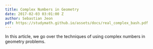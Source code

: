 ```yaml
---
title: Complex Numbers in Geometry
date: 2017-02-03 03:01:00 Z
author: Sebastian Jeon
pdf: https://studymath.github.io/assets/docs/real_complex_bash.pdf
---
```


In this article, we go over the techniques of using complex numbers in geometry problems.